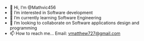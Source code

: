 - 👋 Hi, I’m @Mathvic456
- 👀 I’m interested in Software development 
- 🌱 I’m currently learning Software Engineering 
- 💞️ I’m looking to collaborate on Software applications design and programming 
- 📫 How to reach me... Email: vmatthew727@gmail.com 

<!---
Mathvic456/Mathvic456 is a ✨ special ✨ repository because its `README.md` (this file) appears on your GitHub profile.
You can click the Preview link to take a look at your changes.
--->
